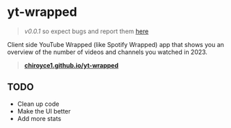 # yt-wrapped

> *v0.0.1* so expect bugs and report them [here](https://github.com/Chiroyce1/yt-wrapped/issues/new)

Client side YouTube Wrapped (like Spotify Wrapped) app that shows you an overview of the number of videos and channels you watched in 2023.


> **[chiroyce1.github.io/yt-wrapped](https://chiroyce1.github.io/yt-wrapped)**

## TODO
- Clean up code
- Make the UI better
- Add more stats